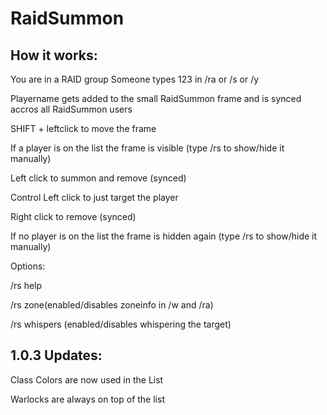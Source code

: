 # RaidSummon

## How it works:
You are in a RAID group
Someone types 123 in /ra or /s or /y

Playername gets added to the small RaidSummon frame and is synced accros all RaidSummon users

SHIFT + leftclick to move the frame

If a player is on the list the frame is visible (type /rs to show/hide it manually)

Left click to summon and remove (synced)

Control Left click to just target the player

Right click to remove (synced)


If no player is on the list the frame is hidden again (type /rs to show/hide it manually)


Options:

/rs help

/rs zone(enabled/disables zoneinfo in /w and /ra)

/rs whispers (enabled/disables whispering the target)


## 1.0.3 Updates:
Class Colors are now used in the List

Warlocks are always on top of the list

